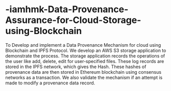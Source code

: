 # -iamhmk-Data-Provenance-Assurance-for-Cloud-Storage-using-Blockchain
To Develop and implement a Data Provenance Mechanism for cloud using Blockchain and IPFS Protocol. We develop an AWS S3 storage application to demonstrate the process. The storage application records the operations of the user like add, delete, edit for user-specified files. These log records are stored in the IPFS network, which gives the Hash. These hashes of provenance data are then stored in Ethereum blockchain using consensus networks as a transaction. We also validate the mechanism if an attempt is made to modify a provenance data record.

